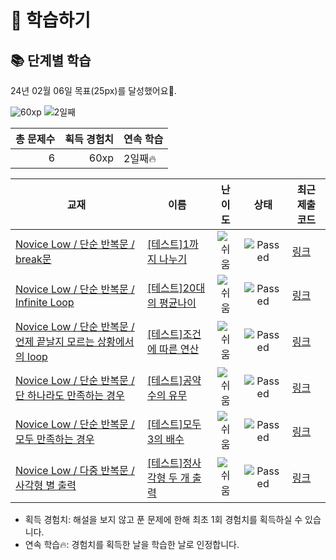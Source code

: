 # 📖 학습하기

## 📚 단계별 학습
24년 02월 06일 목표(25px)를 달성했어요🥳.

![60xp](https://img.shields.io/badge/EXP-60xp-%235cb85c.svg?for-the-badge)
![2일째](https://img.shields.io/badge/연속학습-2일째-%23E34F26.svg?for-the-badge)

|총 문제수|획득 경험치|연속 학습|
|---:|---:|---|
6|60xp|2일째🔥|

|교재|이름|난이도|상태|최근 제출 코드|
|---|---|:---:|:---:|---|
|[Novice Low / 단순 반복문 / break문](https://www.codetree.ai/missions?missionId=4)|[[테스트]1까지 나누기](https://www.codetree.ai/missions/4/problems/divide-by-1)|![쉬움][easy]|![Passed][passed]|[링크](https://github.com/gogimandu1019/codetree-TILs/blob/main/240206/1%EA%B9%8C%EC%A7%80%20%EB%82%98%EB%88%84%EA%B8%B0/divide-by-1.py)|
|[Novice Low / 단순 반복문 / Infinite Loop](https://www.codetree.ai/missions?missionId=4)|[[테스트]20대의 평균나이](https://www.codetree.ai/missions/4/problems/average-age-of-20)|![쉬움][easy]|![Passed][passed]|[링크](https://github.com/gogimandu1019/codetree-TILs/blob/main/240206/20%EB%8C%80%EC%9D%98%20%ED%8F%89%EA%B7%A0%EB%82%98%EC%9D%B4/average-age-of-20.py)|
|[Novice Low / 단순 반복문 / 언제 끝날지 모르는 상황에서의 loop](https://www.codetree.ai/missions?missionId=4)|[[테스트]조건에 따른 연산](https://www.codetree.ai/missions/4/problems/operatino-by-rule)|![쉬움][easy]|![Passed][passed]|[링크](https://github.com/gogimandu1019/codetree-TILs/blob/main/240206/%EC%A1%B0%EA%B1%B4%EC%97%90%20%EB%94%B0%EB%A5%B8%20%EC%97%B0%EC%82%B0/operatino-by-rule.py)|
|[Novice Low / 단순 반복문 / 단 하나라도 만족하는 경우](https://www.codetree.ai/missions?missionId=4)|[[테스트]공약수의 유무](https://www.codetree.ai/missions/4/problems/presence-or-absence-of-a-common-divisor)|![쉬움][easy]|![Passed][passed]|[링크](https://github.com/gogimandu1019/codetree-TILs/blob/main/240206/%EA%B3%B5%EC%95%BD%EC%88%98%EC%9D%98%20%EC%9C%A0%EB%AC%B4/presence-or-absence-of-a-common-divisor.py)|
|[Novice Low / 단순 반복문 / 모두 만족하는 경우](https://www.codetree.ai/missions?missionId=4)|[[테스트]모두 3의 배수](https://www.codetree.ai/missions/4/problems/all-multiples-of-3)|![쉬움][easy]|![Passed][passed]|[링크](https://github.com/gogimandu1019/codetree-TILs/blob/main/240206/%EB%AA%A8%EB%91%90%203%EC%9D%98%20%EB%B0%B0%EC%88%98/all-multiples-of-3.py)|
|[Novice Low / 다중 반복문 / 사각형 별 출력](https://www.codetree.ai/missions?missionId=4)|[[테스트]정사각형 두 개 출력](https://www.codetree.ai/missions/4/problems/output-two-rectangles)|![쉬움][easy]|![Passed][passed]|[링크](https://github.com/gogimandu1019/codetree-TILs/blob/main/240206/%EC%A0%95%EC%82%AC%EA%B0%81%ED%98%95%20%EB%91%90%20%EA%B0%9C%20%EC%B6%9C%EB%A0%A5/output-two-rectangles.py)|


* 획득 경험치: 해설을 보지 않고 푼 문제에 한해 최초 1회 경험치를 획득하실 수 있습니다.
* 연속 학습🔥: 경험치를 획득한 날을 학습한 날로 인정합니다.










[b5]: https://img.shields.io/badge/Bronze_5-%235D3E31.svg
[b4]: https://img.shields.io/badge/Bronze_4-%235D3E31.svg
[b3]: https://img.shields.io/badge/Bronze_3-%235D3E31.svg
[b2]: https://img.shields.io/badge/Bronze_2-%235D3E31.svg
[b1]: https://img.shields.io/badge/Bronze_1-%235D3E31.svg
[s5]: https://img.shields.io/badge/Silver_5-%23394960.svg
[s4]: https://img.shields.io/badge/Silver_4-%23394960.svg
[s3]: https://img.shields.io/badge/Silver_3-%23394960.svg
[s2]: https://img.shields.io/badge/Silver_2-%23394960.svg
[s1]: https://img.shields.io/badge/Silver_1-%23394960.svg
[g5]: https://img.shields.io/badge/Gold_5-%23FFC433.svg
[g4]: https://img.shields.io/badge/Gold_4-%23FFC433.svg
[g3]: https://img.shields.io/badge/Gold_3-%23FFC433.svg
[g2]: https://img.shields.io/badge/Gold_2-%23FFC433.svg
[g1]: https://img.shields.io/badge/Gold_1-%23FFC433.svg
[p5]: https://img.shields.io/badge/Platinum_5-%2376DDD8.svg
[p4]: https://img.shields.io/badge/Platinum_4-%2376DDD8.svg
[p3]: https://img.shields.io/badge/Platinum_3-%2376DDD8.svg
[p2]: https://img.shields.io/badge/Platinum_2-%2376DDD8.svg
[p1]: https://img.shields.io/badge/Platinum_1-%2376DDD8.svg
[passed]: https://img.shields.io/badge/Passed-%23009D27.svg
[failed]: https://img.shields.io/badge/Failed-%23D24D57.svg
[easy]: https://img.shields.io/badge/쉬움-%235cb85c.svg?for-the-badge
[medium]: https://img.shields.io/badge/보통-%23FFC433.svg?for-the-badge
[hard]: https://img.shields.io/badge/어려움-%23D24D57.svg?for-the-badge
